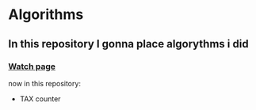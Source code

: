 # Algorithms
## In this repository I gonna place algorythms i did
### [Watch page]()

now in this repository:
- TAX counter
